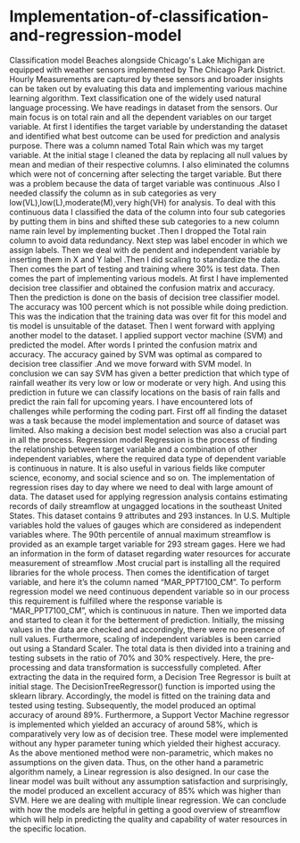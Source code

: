 # Implementation-of-classification-and-regression-model
Classification model
Beaches alongside Chicago's Lake Michigan are equipped with weather sensors implemented by The Chicago Park District. Hourly Measurements are captured by these sensors and broader insights can be taken out by evaluating this data and implementing various machine learning algorithm. Text classification one of the widely used natural language processing. We have readings in dataset from the sensors. Our main focus is on total rain and all the dependent variables on our target variable. At first I identifies the target variable by understanding the dataset and identified what best outcome can be used for prediction and analysis purpose. There was a column named Total Rain which was my target variable. At the initial stage I cleaned the data by replacing all null values by mean and median of their respective columns. I also eliminated the columns which were not of concerning after selecting the target variable. But there was a problem because the data of target variable was continuous .Also I needed classify the column as in sub categories as very low(VL),low(L),moderate(M),very high(VH) for analysis. To deal with this continuous data I classified the data of the column into four sub categories by putting them in bins and shifted these sub categories to a new column name rain level by implementing bucket .Then I dropped the Total rain column to avoid data redundancy. Next step was label encoder in which we assign labels. Then we deal with de pendent and independent variable by inserting them in X and Y label .Then I did scaling to standardize the data. Then comes the part of testing and training where 30% is test data.
Then comes the part of implementing various models. At first I have implemented decision tree classifier and obtained the confusion matrix and accuracy. Then the prediction is done on the basis of decision tree classifier model. The accuracy was 100 percent which is not possible while doing prediction. This was the indication that the training data was over fit for this model and tis model is unsuitable of the dataset. Then I went forward with applying another model to the dataset. I applied support vector machine (SVM) and predicted the model. After words I printed the confusion matrix and accuracy. The accuracy gained by SVM was optimal as compared to decision tree classifier .And we move forward with SVM model. In conclusion we can say SVM has given a better prediction that which type of rainfall weather its very low or low or moderate or very high. And using this prediction in future we can classify locations on the basis of rain falls and predict the rain fall for upcoming years. I have encountered lots of challenges while performing the coding part. First off all finding the dataset was a task because the model implementation and source of dataset was limited. Also making a decision best model selection was also a crucial part in all the process.
Regression model
Regression is the process of finding the relationship between target variable and a combination of other independent variables, where the required data type of dependent variable is continuous in nature. It is also useful in various fields like computer science, economy, and social science and so on. The implementation of regression rises day to day where we need to deal with large amount of data. The dataset used for applying regression analysis contains estimating records of daily streamflow at ungagged locations in the southeast United States. This dataset contains 9 attributes and 293 instances. In U.S. Multiple variables hold the values of gauges which are considered as independent variables where. The 90th percentile of annual maximum streamflow is provided as an example target variable for 293 stream gages. Here we had an information in the form of dataset regarding water resources for accurate measurement of streamflow .Most crucial part is installing all the required libraries for the whole process. Then comes the identification of target variable, and here it’s the column named “MAR_PPT7100_CM”. To perform regression model we need continuous dependent variable so in our process this requirement is fulfilled where the response variable is “MAR_PPT7100_CM”, which is continuous in nature. Then we imported data and started to clean it for the betterment of prediction. Initially, the missing values in the data are checked and accordingly, there were no presence of null values. Furthermore, scaling of independent variables is been carried out using a Standard Scaler. The total
data is then divided into a training and testing subsets in the ratio of 70% and 30% respectively. Here, the pre-processing and data transformation is successfully completed. After extracting the data in the required form, a Decision Tree Regressor is built at initial stage. The DecisionTreeRegressor() function is imported using the sklearn library. Accordingly, the model is fitted on the training data and tested using testing. Subsequently, the model produced an optimal accuracy of around 89%. Furthermore, a Support Vector Machine regressor is implemented which yielded an accuracy of around 58%, which is comparatively very low as of decision tree. These model were implemented without any hyper parameter tuning which yielded their highest accuracy. As the above mentioned method were non-parametric, which makes no assumptions on the given data. Thus, on the other hand a parametric algorithm namely, a Linear regression is also designed. In our case the linear model was built without any assumption satisfaction and surprisingly, the model produced an excellent accuracy of 85% which was higher than SVM. Here we are dealing with multiple linear regression. We can conclude with how the models are helpful in getting a good overview of streamflow which will help in predicting the quality and capability of water resources in the specific location.
